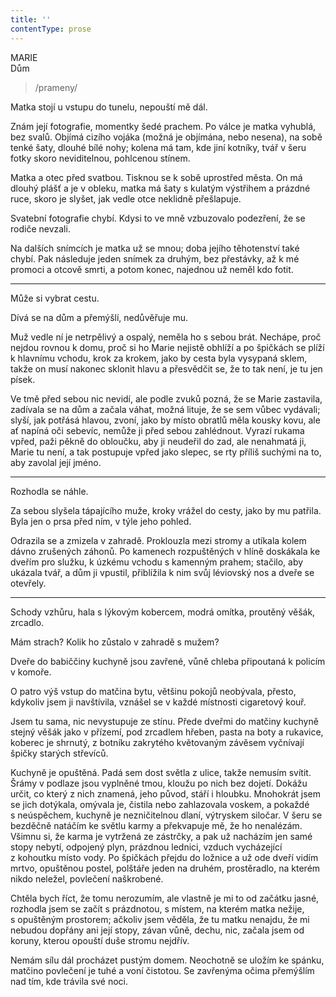 ```yaml
---
title: ''
contentType: prose
---
```


MARIE  
Dům

> /prameny/

Matka stojí u vstupu do tunelu, nepouští mě dál.

Znám její fotografie, momentky šedé prachem. Po válce je matka vyhublá, bez svalů. Objímá cizího vojáka (možná je objímána, nebo nesena), na sobě tenké šaty, dlouhé bílé nohy; kolena má tam, kde jiní kotníky, tvář v šeru fotky skoro neviditelnou, pohlcenou stínem.

Matka a otec před svatbou. Tisknou se k sobě uprostřed města. On má dlouhý plášť a je v obleku, matka má šaty s kulatým výstřihem a prázdné ruce, skoro je slyšet, jak vedle otce neklidně přešlapuje.

Svatební fotografie chybí. Kdysi to ve mně vzbuzovalo podezření, že se rodiče nevzali.

Na dalších snímcích je matka už se mnou; doba jejího těhotenství také chybí. Pak následuje jeden snímek za druhým, bez přestávky, až k mé promoci a otcově smrti, a potom konec, najednou už neměl kdo fotit.

* * *

Může si vybrat cestu.

Dívá se na dům a přemýšlí, nedůvěřuje mu.

Muž vedle ní je netrpělivý a ospalý, neměla ho s sebou brát. Nechápe, proč nejdou rovnou k domu, proč si ho Marie nejistě obhlíží a po špičkách se plíží k hlavnímu vchodu, krok za krokem, jako by cesta byla vysypaná sklem, takže on musí nakonec sklonit hlavu a přesvědčit se, že to tak není, je tu jen písek.

Ve tmě před sebou nic nevidí, ale podle zvuků pozná, že se Marie zastavila, zadívala se na dům a začala váhat, možná lituje, že se sem vůbec vydávali; slyší, jak potřásá hlavou, zvoní, jako by místo obratlů měla kousky kovu, ale ať napíná oči sebevíc, nemůže ji před sebou zahlédnout. Vyrazí rukama vpřed, paži pěkně do obloučku, aby ji neudeřil do zad, ale nenahmatá ji, Marie tu není, a tak postupuje vpřed jako slepec, se rty příliš suchými na to, aby zavolal její jméno.

* * *

Rozhodla se náhle.

Za sebou slyšela tápajícího muže, kroky vrážel do cesty, jako by mu patřila. Byla jen o prsa před ním, v týle jeho pohled.

Odrazila se a zmizela v zahradě. Proklouzla mezi stromy a utíkala kolem dávno zrušených záhonů. Po kamenech rozpuštěných v hlíně doskákala ke dveřím pro služku, k úzkému vchodu s kamenným prahem; stačilo, aby ukázala tvář, a dům ji vpustil, přiblížila k nim svůj léviovský nos a dveře se otevřely.

* * *

Schody vzhůru, hala s lýkovým kobercem, modrá omítka, proutěný věšák, zrcadlo.

Mám strach? Kolik ho zůstalo v zahradě s mužem?

Dveře do babiččiny kuchyně jsou zavřené, vůně chleba připoutaná k policím v komoře.

O patro výš vstup do matčina bytu, většinu pokojů neobývala, přesto, kdykoliv jsem ji navštívila, vznášel se v každé místnosti cigaretový kouř.

Jsem tu sama, nic nevystupuje ze stínu. Přede dveřmi do matčiny kuchyně stejný věšák jako v přízemí, pod zrcadlem hřeben, pasta na boty a rukavice, koberec je shrnutý, z botníku zakrytého květovaným závěsem vyčnívají špičky starých střevíců.

Kuchyně je opuštěná. Padá sem dost světla z ulice, takže nemusím svítit. Šrámy v podlaze jsou vyplněné tmou, kloužu po nich bez dojetí. Dokážu určit, co který z nich znamená, jeho původ, stáří i hloubku. Mnohokrát jsem se jich dotýkala, omývala je, čistila nebo zahlazovala voskem, a pokaždé s neúspěchem, kuchyně je nezničitelnou dlaní, výtryskem siločar. V šeru se bezděčně natáčím ke světlu karmy a překvapuje mě, že ho nenalézám. Všimnu si, že karma je vytržená ze zástrčky, a pak už nacházím jen samé stopy nebytí, odpojený plyn, prázdnou lednici, vzduch vycházející z kohoutku místo vody. Po špičkách přejdu do ložnice a už ode dveří vidím mrtvo, opuštěnou postel, polštáře jeden na druhém, prostěradlo, na kterém nikdo neležel, povlečení naškrobené.

Chtěla bych říct, že tomu nerozumím, ale vlastně je mi to od začátku jasné, rozhodla jsem se začít s prázdnotou, s místem, na kterém matka nežije, s opuštěným prostorem; ačkoliv jsem věděla, že tu matku nenajdu, že mi nebudou dopřány ani její stopy, závan vůně, dechu, nic, začala jsem od koruny, kterou opouští duše stromu nejdřív.

Nemám sílu dál procházet pustým domem. Neochotně se uložím ke spánku, matčino povlečení je tuhé a voní čistotou. Se zavřenýma očima přemýšlím nad tím, kde trávila své noci.
